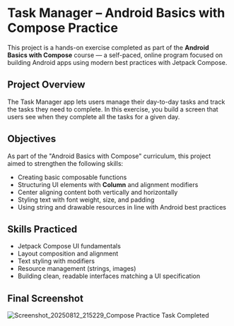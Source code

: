 # Task Manager – Android Basics with Compose Practice

This project is a hands-on exercise completed as part of the **Android Basics with Compose** course — a self-paced, online program focused on building Android apps using modern best practices with Jetpack Compose.

## Project Overview

The Task Manager app lets users manage their day-to-day tasks and track the tasks they need to complete. In this exercise, you build a screen that users see when they complete all the tasks for a given day.

## Objectives

As part of the "Android Basics with Compose" curriculum, this project aimed to strengthen the following skills:

- Creating basic composable functions  
- Structuring UI elements with **Column** and alignment modifiers  
- Center aligning content both vertically and horizontally  
- Styling text with font weight, size, and padding  
- Using string and drawable resources in line with Android best practices  

## Skills Practiced

- Jetpack Compose UI fundamentals  
- Layout composition and alignment  
- Text styling with modifiers  
- Resource management (strings, images)  
- Building clean, readable interfaces matching a UI specification  

## Final Screenshot
![Screenshot_20250812_215229_Compose Practice Task Completed](https://github.com/user-attachments/assets/d6bb353e-667d-4b61-8b5a-69d58ce5a3f2)

